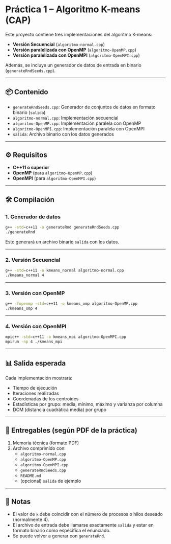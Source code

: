 
# Práctica 1 – Algoritmo K-means (CAP)

Este proyecto contiene tres implementaciones del algoritmo K-means:

- **Versión Secuencial** (`algoritmo-normal.cpp`)
- **Versión paralelizada con OpenMP** (`algoritmo-OpenMP.cpp`)
- **Versión paralelizada con OpenMPI** (`algoritmo-OpenMPI.cpp`)

Además, se incluye un generador de datos de entrada en binario (`generateRndSeeds.cpp`).

---

## 📦 Contenido

- `generateRndSeeds.cpp`: Generador de conjuntos de datos en formato binario (`salida`)
- `algoritmo-normal.cpp`: Implementación secuencial
- `algoritmo-OpenMP.cpp`: Implementación paralela con OpenMP
- `algoritmo-OpenMPI.cpp`: Implementación paralela con OpenMPI
- `salida`: Archivo binario con los datos generados

---

## ⚙️ Requisitos

- **C++11 o superior**
- **OpenMP** (para `algoritmo-OpenMP.cpp`)
- **OpenMPI** (para `algoritmo-OpenMPI.cpp`)

---

## 🛠️ Compilación

### 1. Generador de datos

```bash
g++ -std=c++11 -o generateRnd generateRndSeeds.cpp
./generateRnd
```

Esto generará un archivo binario `salida` con los datos.

---

### 2. Versión Secuencial

```bash
g++ -std=c++11 -o kmeans_normal algoritmo-normal.cpp
./kmeans_normal 4
```

---

### 3. Versión con OpenMP

```bash
g++ -fopenmp -std=c++11 -o kmeans_omp algoritmo-OpenMP.cpp
./kmeans_omp 4
```

---

### 4. Versión con OpenMPI

```bash
mpic++ -std=c++11 -o kmeans_mpi algoritmo-OpenMPI.cpp
mpirun -np 4 ./kmeans_mpi
```

---

## 📊 Salida esperada

Cada implementación mostrará:

- Tiempo de ejecución
- Iteraciones realizadas
- Coordenadas de los centroides
- Estadísticas por grupo: media, mínimo, máximo y varianza por columna
- DCM (distancia cuadrática media) por grupo

---

## 📁 Entregables (según PDF de la práctica)

1. Memoria técnica (formato PDF)
2. Archivo comprimido con:
   - `algoritmo-normal.cpp`
   - `algoritmo-OpenMP.cpp`
   - `algoritmo-OpenMPI.cpp`
   - `generateRndSeeds.cpp`
   - `README.md`
   - (opcional) `salida` de ejemplo

---

## 🧠 Notas

- El valor de `k` debe coincidir con el número de procesos o hilos deseado (normalmente 4).
- El archivo de entrada debe llamarse exactamente `salida` y estar en formato binario como especifica el enunciado.
- Se puede volver a generar con `generateRnd`.

